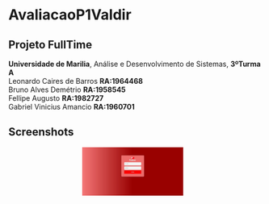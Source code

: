 # AvaliacaoP1Valdir
## Projeto FullTime
 **Universidade de Marilia**, Análise e Desenvolvimento de Sistemas, **3ºTurma A** <br>
 Leonardo Caires de Barros **RA:1964468** <br> 
 Bruno Alves Demétrio **RA:1958545** <br>
 Fellipe Augusto **RA:1982727** <br>
 Gabriel Vinicius Amancio **RA:1960701** <br>

## Screenshots

<p align="center" display="flex">
  <img width="200px" src="screenshots/Login.jpeg" />
  <img width="200px" src="" />
  <img width="200px" src="" />
  <img width="200px" src="" />
</p>
